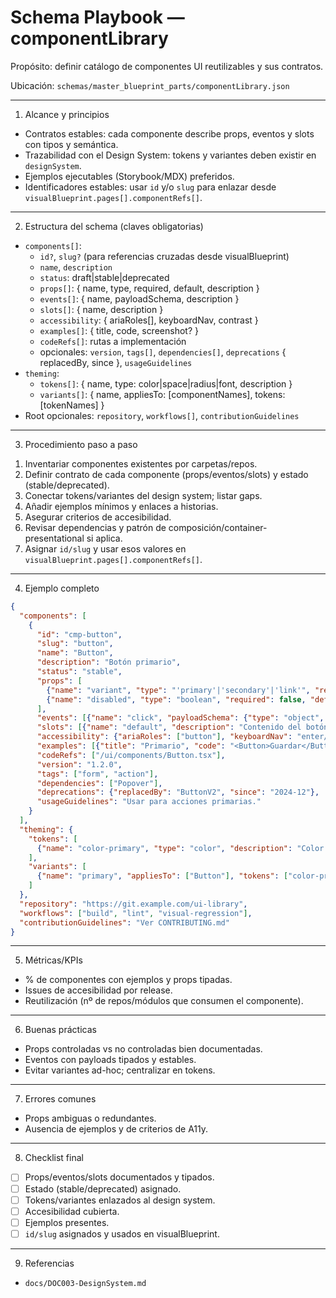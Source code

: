 # Schema Playbook — componentLibrary

Propósito: definir catálogo de componentes UI reutilizables y sus contratos.

Ubicación: `schemas/master_blueprint_parts/componentLibrary.json`

---

1) Alcance y principios
- Contratos estables: cada componente describe props, eventos y slots con tipos y semántica.
- Trazabilidad con el Design System: tokens y variantes deben existir en `designSystem`.
- Ejemplos ejecutables (Storybook/MDX) preferidos.
 - Identificadores estables: usar `id` y/o `slug` para enlazar desde `visualBlueprint.pages[].componentRefs[]`.

---

2) Estructura del schema (claves obligatorias)
- `components[]`:
  - `id?`, `slug?` (para referencias cruzadas desde visualBlueprint)
  - `name`, `description`
  - `status`: draft|stable|deprecated
  - `props[]`: { name, type, required, default, description }
  - `events[]`: { name, payloadSchema, description }
  - `slots[]`: { name, description }
  - `accessibility`: { ariaRoles[], keyboardNav, contrast }
  - `examples[]`: { title, code, screenshot? }
  - `codeRefs[]`: rutas a implementación
  - opcionales: `version`, `tags[]`, `dependencies[]`, `deprecations` { replacedBy, since }, `usageGuidelines`
- `theming`:
  - `tokens[]`: { name, type: color|space|radius|font, description }
  - `variants[]`: { name, appliesTo: [componentNames], tokens: [tokenNames] }
- Root opcionales: `repository`, `workflows[]`, `contributionGuidelines`

---

3) Procedimiento paso a paso
1. Inventariar componentes existentes por carpetas/repos.
2. Definir contrato de cada componente (props/eventos/slots) y estado (stable/deprecated).
3. Conectar tokens/variantes del design system; listar gaps.
4. Añadir ejemplos mínimos y enlaces a historias.
5. Asegurar criterios de accesibilidad.
6. Revisar dependencias y patrón de composición/container-presentational si aplica.
7. Asignar `id/slug` y usar esos valores en `visualBlueprint.pages[].componentRefs[]`.

---

4) Ejemplo completo
```json
{
  "components": [
    {
      "id": "cmp-button",
      "slug": "button",
      "name": "Button",
      "description": "Botón primario",
      "status": "stable",
      "props": [
        {"name": "variant", "type": "'primary'|'secondary'|'link'", "required": false, "default": "primary", "description": "Estilo"},
        {"name": "disabled", "type": "boolean", "required": false, "default": false}
      ],
      "events": [{"name": "click", "payloadSchema": {"type": "object", "properties": {"mouseX": {"type": "number"}}}}],
      "slots": [{"name": "default", "description": "Contenido del botón"}],
      "accessibility": {"ariaRoles": ["button"], "keyboardNav": "enter/space", "contrast": ">=4.5:1"},
      "examples": [{"title": "Primario", "code": "<Button>Guardar</Button>"}],
      "codeRefs": ["/ui/components/Button.tsx"],
      "version": "1.2.0",
      "tags": ["form", "action"],
      "dependencies": ["Popover"],
      "deprecations": {"replacedBy": "ButtonV2", "since": "2024-12"},
      "usageGuidelines": "Usar para acciones primarias."
    }
  ],
  "theming": {
    "tokens": [
      {"name": "color-primary", "type": "color", "description": "Color marca"}
    ],
    "variants": [
      {"name": "primary", "appliesTo": ["Button"], "tokens": ["color-primary"]}
    ]
  },
  "repository": "https://git.example.com/ui-library",
  "workflows": ["build", "lint", "visual-regression"],
  "contributionGuidelines": "Ver CONTRIBUTING.md"
}
```

---

5) Métricas/KPIs
- % de componentes con ejemplos y props tipadas.
- Issues de accesibilidad por release.
- Reutilización (nº de repos/módulos que consumen el componente).

---

6) Buenas prácticas
- Props controladas vs no controladas bien documentadas.
- Eventos con payloads tipados y estables.
- Evitar variantes ad-hoc; centralizar en tokens.

---

7) Errores comunes
- Props ambiguas o redundantes.
- Ausencia de ejemplos y de criterios de A11y.

---

8) Checklist final
- [ ] Props/eventos/slots documentados y tipados.
- [ ] Estado (stable/deprecated) asignado.
- [ ] Tokens/variantes enlazados al design system.
- [ ] Accesibilidad cubierta.
- [ ] Ejemplos presentes.
 - [ ] `id/slug` asignados y usados en visualBlueprint.

---

9) Referencias
- `docs/DOC003-DesignSystem.md`
